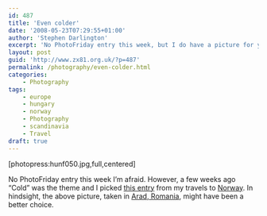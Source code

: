 ```yaml
---
id: 487
title: 'Even colder'
date: '2008-05-23T07:29:55+01:00'
author: 'Stephen Darlington'
excerpt: 'No PhotoFriday entry this week, but I do have a picture for you...'
layout: post
guid: 'http://www.zx81.org.uk/?p=487'
permalink: /photography/even-colder.html
categories:
    - Photography
tags:
    - europe
    - hungary
    - norway
    - Photography
    - scandinavia
    - Travel
draft: true
---
```


\[photopress:hunf050.jpg,full,centered\]

No PhotoFriday entry this week I’m afraid. However, a few weeks ago “Cold” was the theme and I picked [this entry](/photography/photofriday/cold.html) from my travels to [Norway](/travel/norway.html). In hindsight, the above picture, taken in [Arad, Romania](/travel/hungary.html), might have been a better choice.